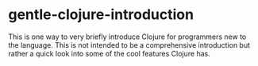 # gentle-clojure-introduction
This is one way to very briefly introduce Clojure for programmers new to the language. This is not intended to be a comprehensive introduction but rather a quick look into some of the cool features Clojure has.
